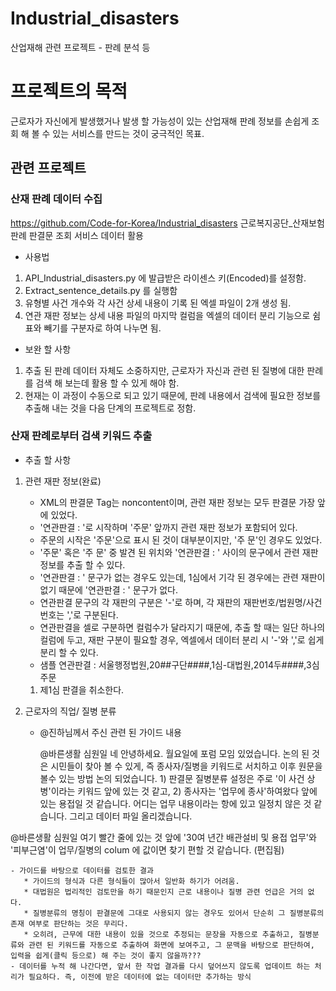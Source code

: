 # Industrial_disasters
산업재해 관련 프로젝트 - 판례 분석 등

#  프로젝트의 목적
근로자가 자신에게 발생했거나 발생 할 가능성이 있는 산업재해 판례 정보를 손쉽게 조회 해 볼 수 있는 서비스를 만드는 것이 궁극적인 목표.


## 관련 프로젝트

###  산재 판례 데이터 수집
https://github.com/Code-for-Korea/Industrial_disasters
근로복지공단_산재보험 판례 판결문 조회 서비스 데이터 활용

- 사용법
 1. API_Industrial_disasters.py 에 발급받은 라이센스 키(Encoded)를 설정함.
 2. Extract_sentence_details.py 를 실행함
 3. 유형별 사건 개수와 각 사건 상세 내용이 기록 된 엑셀 파일이 2개 생성 됨.
 4. 연관 재판 정보는 상세 내용 파일의 마지막 컬럼을 엑셀의 데이터 분리 기능으로 쉼표와 빼기를 구분자로 하여 나누면 됨.

- 보완 할 사항
 1. 추출 된 판례 데이터 자체도 소중하지만, 근로자가 자신과 관련 된 질병에 대한 판례를 검색 해 보는데 활용 할 수 있게 해야 함.
 2. 현재는 이 과정이 수동으로 되고 있기 때문에, 판례 내용에서 검색에 필요한 정보를 추출해 내는 것을 다음 단계의 프로젝트로 정함.

###  산재 판례로부터 검색 키워드 추출

- 추출 할 사항
 1. 관련 재판 정보(완료)
    - XML의 판결문 Tag는 noncontent이며, 관련 재판 정보는 모두 판결문 가장 앞에 있었다. 
    - '연관판결 : '로 시작하며 '주문' 앞까지 관련 재판 정보가 포함되어 있다.
    - 주문의 시작은 '주문'으로 표시 된 것이 대부분이지만, '주 문'인 경우도 있었다.
    - '주문' 혹은 '주 문' 중 발견 된 위치와 '연관판결 : ' 사이의 문구에서 관련 재판 정보를 추출 할 수 있다.
    - '연관판결 : ' 문구가 없는 경우도 있는데, 1심에서 기각 된 경우에는 관련 재판이 없기 때문에 '연관판결 : ' 문구가 없다.
    - 연관판결 문구의 각 재판의 구분은 '-'로 하며, 각 재판의 재판번호/법원명/사건번호는 ','로 구분된다.
    - 연관판결을 셀로 구분하면 컬럼수가 달라지기 때문에, 추출 할 때는 일단 하나의 컬럼에 두고, 재판 구분이 필요할 경우, 엑셀에서 데이터 분리 시 '-'와 ','로 쉽게 분리 할 수 있다.
    - 샘플
     연관판결 : 서울행정법원,20##구단####,1심-대법원,2014두####,3심   주문
     1. 제1심 판결을 취소한다.

 2. 근로자의 직업/ 질병 분류
    - @진하님께서 주신 관련 된 가이드 내용
   
      @바른생활 심원일 네 안녕하세요. 월요일에 포럼 모임 있었습니다.  논의 된 것은 시민들이 찾아 볼 수 있게, 즉 종사자/질병을 키워드로  서치하고 이후 원문을 볼수 있는 방법 논의 되었습니다.    1) 판결문 질병분류 설정은 주로 '이 사건 상병'이라는 키워드 앞에 있는 것 같고, 2) 종사자는 '업무에 종사'하여왔다 앞에 있는 용접일 것 같습니다. 어디는 업무 내용이라는 항에 있고 일정치 않은 것 같습니다.  그리고 데이터 파일 올리겠습니다.
      
@바른생활 심원일 여기 빨간 줄에 있는 것 앞에 '30여 년간 배관설비 및 용접 업무'와 '피부근염'이 업무/질병의 colum 에 값이면 찾기 편할 것 같습니다. (편집됨) 

    - 가이드를 바탕으로 데이터를 검토한 결과
       * 가이드의 형식과 다른 형식들이 많아서 일반화 하기가 어려움.
       * 대법원은 법리적인 검토만을 하기 때문인지 근로 내용이나 질병 관련 언급은 거의 없다.
       * 질병분류의 명칭이 판결문에 그대로 사용되지 않는 경우도 있어서 단순히 그 질병분류의 존재 여부로 판단하는 것은 무리다.
       * 오히려, 근무에 대한 내용이 있을 것으로 추정되는 문장을 자동으로 추출하고, 질병분류와 관련 된 키워드를 자동으로 추출하여 화면에 보여주고, 그 문맥을 바탕으로 판단하여, 입력을 쉽게(클릭 등으로) 해 주는 것이 좋지 않을까???
    - 데이터를 누적 해 나간다면, 앞서 한 작업 결과를 다시 덮어쓰지 않도록 업데이트 하는 처리가 필요하다. 즉, 이전에 받은 데이터에 없는 데이터만 추가하는 방식


